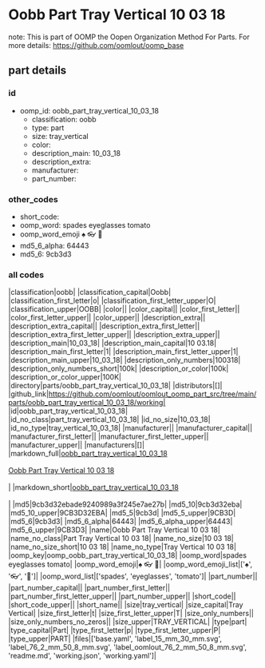 # Oobb Part Tray Vertical 10 03 18  

note: This is part of OOMP the Oopen Organization Method For Parts. For more details: https://github.com/oomlout/oomp_base

##  part details





### id
* oomp_id: oobb_part_tray_vertical_10_03_18
  * classification: oobb
  * type: part
  * size: tray_vertical
  * color: 
  * description_main: 10_03_18
  * description_extra: 
  * manufacturer: 
  * part_number: 

### other_codes
* short_code: 
* oomp_word: spades eyeglasses tomato
* oomp_word_emoji :spades: :eyeglasses: :tomato:
* md5_6_alpha: 64443
* md5_6: 9cb3d3

### all codes 
|classification|oobb|
|classification_capital|Oobb|
|classification_first_letter|o|
|classification_first_letter_upper|O|
|classification_upper|OOBB|
|color||
|color_capital||
|color_first_letter||
|color_first_letter_upper||
|color_upper||
|description_extra||
|description_extra_capital||
|description_extra_first_letter||
|description_extra_first_letter_upper||
|description_extra_upper||
|description_main|10_03_18|
|description_main_capital|10 03.18|
|description_main_first_letter|1|
|description_main_first_letter_upper|1|
|description_main_upper|10_03_18|
|description_only_numbers|100318|
|description_only_numbers_short|100k|
|description_or_color|100k|
|description_or_color_upper|100K|
|directory|parts/oobb_part_tray_vertical_10_03_18|
|distributors|[]|
|github_link|https://github.com/oomlout/oomlout_oomp_part_src/tree/main/parts/oobb_part_tray_vertical_10_03_18/working|
|id|oobb_part_tray_vertical_10_03_18|
|id_no_class|part_tray_vertical_10_03_18|
|id_no_size|10_03_18|
|id_no_type|tray_vertical_10_03_18|
|manufacturer||
|manufacturer_capital||
|manufacturer_first_letter||
|manufacturer_first_letter_upper||
|manufacturer_upper||
|manufacturers|[]|
|markdown_full|[oobb_part_tray_vertical_10_03_18](https://github.com/oomlout/oomlout_oomp_part_src/tree/main/parts/oobb_part_tray_vertical_10_03_18/working)<br>[](https://github.com/oomlout/oomlout_oomp_part_src/tree/main/parts/oobb_part_tray_vertical_10_03_18/working)<br>[Oobb Part Tray Vertical 10 03 18](https://github.com/oomlout/oomlout_oomp_part_src/tree/main/parts/oobb_part_tray_vertical_10_03_18/working)<br><br>|
|markdown_short|[oobb_part_tray_vertical_10_03_18](https://github.com/oomlout/oomlout_oomp_part_src/tree/main/parts/oobb_part_tray_vertical_10_03_18/working)<br><br>|
|md5|9cb3d32ebade9240989a3f245e7ae27b|
|md5_10|9cb3d32eba|
|md5_10_upper|9CB3D32EBA|
|md5_5|9cb3d|
|md5_5_upper|9CB3D|
|md5_6|9cb3d3|
|md5_6_alpha|64443|
|md5_6_alpha_upper|64443|
|md5_6_upper|9CB3D3|
|name|Oobb Part Tray Vertical 10 03 18|
|name_no_class|Part Tray Vertical 10 03 18|
|name_no_size|10 03 18|
|name_no_size_short|10 03 18|
|name_no_type|Tray Vertical 10 03 18|
|oomp_key|oomp_oobb_part_tray_vertical_10_03_18|
|oomp_word|spades eyeglasses tomato|
|oomp_word_emoji|:spades: :eyeglasses: :tomato:|
|oomp_word_emoji_list|[':spades:', ':eyeglasses:', ':tomato:']|
|oomp_word_list|['spades', 'eyeglasses', 'tomato']|
|part_number||
|part_number_capital||
|part_number_first_letter||
|part_number_first_letter_upper||
|part_number_upper||
|short_code||
|short_code_upper||
|short_name||
|size|tray_vertical|
|size_capital|Tray Vertical|
|size_first_letter|t|
|size_first_letter_upper|T|
|size_only_numbers||
|size_only_numbers_no_zeros||
|size_upper|TRAY_VERTICAL|
|type|part|
|type_capital|Part|
|type_first_letter|p|
|type_first_letter_upper|P|
|type_upper|PART|
|files|['base.yaml', 'label_15_mm_30_mm.svg', 'label_76_2_mm_50_8_mm.svg', 'label_oomlout_76_2_mm_50_8_mm.svg', 'readme.md', 'working.json', 'working.yaml']|
